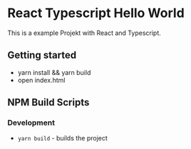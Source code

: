 # React Typescript Hello World

This is a example Projekt with React and Typescript.

## Getting started

- yarn install && yarn build
- open index.html

## NPM Build Scripts

### Development

- `yarn build` - builds the project
